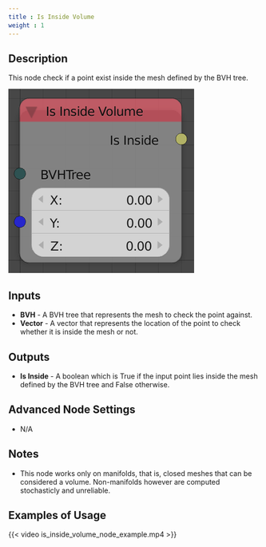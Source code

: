 ```yaml
---
title : Is Inside Volume
weight : 1
---
```


## Description

This node check if a point exist inside the mesh defined by the BVH
tree.

![image](is_inside_volume_node.png)

## Inputs

  - **BVH** - A BVH tree that represents the mesh to check the point
    against.
  - **Vector** - A vector that represents the location of the point to
    check whether it is inside the mesh or not.

## Outputs

  - **Is Inside** - A boolean which is True if the input point lies
    inside the mesh defined by the BVH tree and False otherwise.

## Advanced Node Settings

  - N/A

## Notes

  - This node works only on manifolds, that is, closed meshes that can
    be considered a volume. Non-manifolds however are computed
    stochasticly and unreliable.

## Examples of Usage

{{< video is_inside_volume_node_example.mp4 >}}
